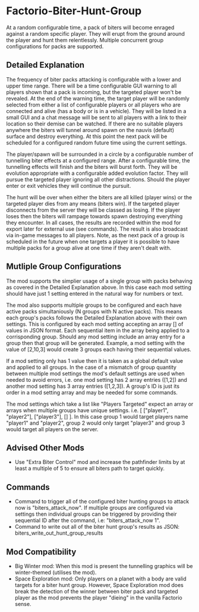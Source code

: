 # Factorio-Biter-Hunt-Group

At a random configurable time, a pack of biters will become enraged against a random specific player. They will erupt from the ground around the player and hunt them relentlessly. Multiple concurrent group configurations for packs are supported.


Detailed Explanation
-----------

The frequency of biter packs attacking is configurable with a lower and upper time range. There will be a time configurable GUI warning to all players shown that a pack is incoming, but the targeted player won't be revealed. At the end of the warning time, the target player will be randomly selected from either a list of configurable players or all players who are connected and alive (has a body or is in a vehicle). They will be listed in a small GUI and a chat message will be sent to all players with a link to their location so their demise can be watched. If there are no suitable players anywhere the biters will tunnel around spawn on the nauvis (default) surface and destroy everything. At this point the next pack will be scheduled for a configured random future time using the current settings.

The player/spawn will be surrounded in a circle by a configurable number of tunnelling biter effects at a configured range. After a configurable time, the tunnelling effects will finish and the biters will burst forth. They will be evolution appropriate with a configurable added evolution factor. They will pursue the targeted player ignoring all other distractions. Should the player enter or exit vehicles they will continue the pursuit.

The hunt will be over when either the biters are all killed (player wins) or the targeted player dies from any means (biters win). If the targeted player disconnects from the server they will be classed as losing. If the player loses then the biters will rampage towards spawn destroying everything they encounter. In all cases, the results are recorded within the mod for export later for external use (see commands). The result is also broadcast via in-game messages to all players. Note, as the next pack of a group is scheduled in the future when one targets a player it is possible to have multiple packs for a group alive at one time if they aren't dealt with.

Mutliple Group Configurations
---------------

The mod supports the simplier usage of a single group with packs behaving as covered in the Detailed Explanation above. In this case each mod setting should have just 1 setting entered in the natural way for numbers or text.

The mod also supports multiple groups to be configured and each have active packs simultaniously (N groups with N active packs). This means each group's packs follows the Detailed Explanation above with their own settings. This is configured by each mod setting accepting an array [] of values in JSON format. Each sequential item in the array being applied to a corrisponding group. Should any mod setting include an array entry for a group then that group will be generated.
Example, a mod setting with the value of [2,10,3] would create 3 groups each having their sequential values.

If a mod setting only has 1 value then it is taken as a global default value and applied to all groups. In the case of a mismatch of group quantity between multiple mod settings the mod's default settings are used when needed to avoid errors, i.e. one mod setting has 2 array entries ([1,2]) and another mod setting has 3 array entries ([1,2,3]). A group's ID is just its order in a mod setting array and may be needed for some commands.

The mod settings which take a list like "Players Targeted" expect an array or arrays when multiple groups have unique settings. i.e. [ ["player1", "player2"], ["player3"], [] ]. In this case group 1 would target players name "player1" and "player2", group 2 would only target "player3" and group 3 would target all players on the server.


Advised Other Mods
--------------

- Use "Extra Biter Control" mod and increase the pathfinder limits by at least a multiple of 5 to ensure all biters path to target quickly.

Commands
------------

- Command to trigger all of the configured biter hunting groups to attack now is "biters_attack_now". If multiple groups are configured via settings then individual groups can be triggered by providing their sequential ID after the command, i.e: "biters_attack_now 1".
- Command to write out all of the biter hunt group's results as JSON: biters_write_out_hunt_group_results

Mod Compatibility
-------------

- Big Winter mod: When this mod is present the tunnelling graphics will be winter-themed (utilises the mod).
- Space Exploration mod: Only players on a planet with a body are valid targets for a biter hunt group. However, Space Exploration mod does break the detection of the winner between biter pack and targeted player as the mod prevents the player "dieing" in the vanilla Factorio sense.